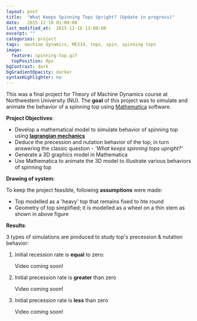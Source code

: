 ```yaml
---
layout: post
title:  "What Keeps Spinning Tops Upright? (Update in progress)"
date:   2015-12-10 01:00:00
last_modified_at:  2015-12-16 13:00:00
excerpt: ""
categories: project
tags:  machine dynamics, ME314, tops, spin, spinning tops
image:
  feature: spinning-top.gif
  topPosition: 0px
bgContrast: dark
bgGradientOpacity: darker
syntaxHighlighter: no
---
```

This was a final project for Theory of Machine Dynamics course at Northwestern University (NU). The **goal** of this project was to simulate and animate the behavior of a spinning top using [Mathematica] software. 

**Project Objectives**:

* Develop a mathematical model to simulate behavior of spinning top using **[lagrangian mechanics]**
* Deduce the precession and nutation behavior of the top, in turn answering the classic question - *'What keeps spinning tops upright?'*
* Generate a 3D graphics model in Mathematica
* Use Mathematica to animate the 3D model to illustrate various behaviors of spinning top

**Drawing of system**:

To keep the project feasible, following **assumptions** were made:

* Top modelled as a 'heavy' top that remains fixed to hte round
* Geometry of top simplified; it is modelled as a wheel on a thin stem as shown in above figure

**Results**:

3 types of simulations are produced to study top's precession & nutation behavior:

1. Initial recession rate is **equal** to zero:

	Video coming soon!

2. Initial precession rate is **greater** than zero

	Video coming soon!

3. Initial precession rate is **less** than zero

	Video coming soon!

[Mathematica]: https://www.wolfram.com/mathematica/
[lagrangian mechanics]: https://en.wikipedia.org/wiki/Lagrangian_mechanics